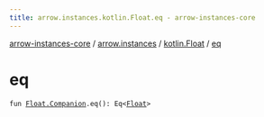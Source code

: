 ```yaml
---
title: arrow.instances.kotlin.Float.eq - arrow-instances-core
---
```


[arrow-instances-core](../../index.html) / [arrow.instances](../index.html) / [kotlin.Float](index.html) / [eq](./eq.html)

# eq

`fun `[`Float.Companion`](https://kotlinlang.org/api/latest/jvm/stdlib/kotlin/-float/-companion/index.html)`.eq(): Eq<`[`Float`](https://kotlinlang.org/api/latest/jvm/stdlib/kotlin/-float/index.html)`>`
